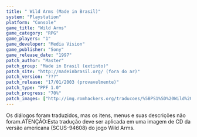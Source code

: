 ```yaml
---
title: " Wild Arms (Made in Brasil)"
system: "Playstation"
platform: "Console"
game_title: "Wild Arms"
game_category: "RPG"
game_players: "1"
game_developer: "Media Vision"
game_publisher: "Sony"
game_release_date: "1997"
patch_author: "Master"
patch_group: "Made in Brasil (extinto)"
patch_site: "http://madeinbrasil.org/ (fora do ar)"
patch_version: "???"
patch_release: "17/01/2003 (provavelmente)"
patch_type: "PPF 1.0"
patch_progress: "70%"
patch_images: ["http://img.romhackers.org/traducoes/%5BPS1%5D%20Wild%20Arms%20-%20Made%20in%20Brasil%20-%201.jpg","http://img.romhackers.org/traducoes/%5BPS1%5D%20Wild%20Arms%20-%20Made%20in%20Brasil%20-%202.png","http://img.romhackers.org/traducoes/%5BPS1%5D%20Wild%20Arms%20-%20Made%20in%20Brasil%20-%203.png"]
---
```

Os diálogos foram traduzidos, mas os itens, menus e suas descrições não foram.ATENÇÃO:Esta tradução deve ser aplicada em uma imagem de CD da versão americana (SCUS-94608) do jogo Wild Arms.